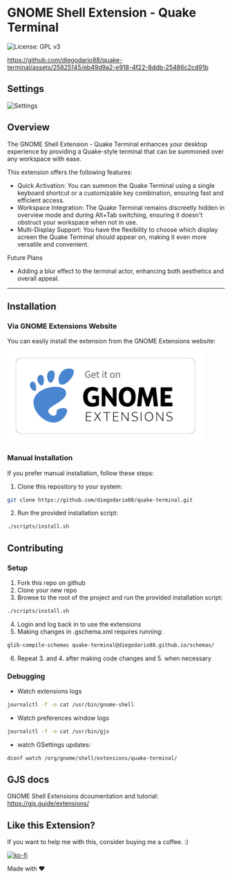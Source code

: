 # GNOME Shell Extension - Quake Terminal

![License: GPL v3](https://img.shields.io/badge/License-GPL%20v3-blue.svg)

https://github.com/diegodario88/quake-terminal/assets/25825145/eb49d9a2-e918-4f22-8ddb-25486c2cd91b

## Settings

![Settings](assets/screenshot-settings.png)

## Overview

The GNOME Shell Extension - Quake Terminal enhances your desktop experience by providing a Quake-style terminal that can be summoned over any workspace with ease.

This extension offers the following features:

- Quick Activation: You can summon the Quake Terminal using a single keyboard shortcut or a customizable key combination, ensuring fast and efficient access.
- Workspace Integration: The Quake Terminal remains discreetly hidden in overview mode and during Alt+Tab switching, ensuring it doesn't obstruct your workspace when not in use.
- Multi-Display Support: You have the flexibility to choose which display screen the Quake Terminal should appear on, making it even more versatile and convenient.

Future Plans

- Adding a blur effect to the terminal actor, enhancing both aesthetics and overall appeal.

---

## Installation

### Via GNOME Extensions Website

You can easily install the extension from the GNOME Extensions website:

[![Get it on GNOME Extensions](assets/get_it_on_gnome_extensions.png)](https://extensions.gnome.org/extension/6307/quake-terminal)

### Manual Installation

If you prefer manual installation, follow these steps:

1. Clone this repository to your system:

```bash
git clone https://github.com/diegodario88/quake-terminal.git
```

2. Run the provided installation script:

```bash
./scripts/install.sh
```

## Contributing

### Setup

1. Fork this repo on github
2. Clone your new repo
3. Browse to the root of the project and run the provided installation script:

```bash
./scripts/install.sh
```

4. Login and log back in to use the extensions
5. Making changes in .gschema.xml requires running:

```bash
glib-compile-schemas quake-terminal@diegodario88.github.io/schemas/
```

6. Repeat 3. and 4. after making code changes and 5. when necessary

### Debugging

- Watch extensions logs

```bash
journalctl -f -o cat /usr/bin/gnome-shell
```

- Watch preferences window logs

```bash
journalctl -f -o cat /usr/bin/gjs
```

- watch GSettings updates:

```bash
dconf watch /org/gnome/shell/extensions/quake-terminal/
```

## GJS docs

GNOME Shell Extensions dcoumentation and tutorial: https://gjs.guide/extensions/

## Like this Extension?

If you want to help me with this, consider buying me a coffee. :)

[![ko-fi](https://ko-fi.com/img/githubbutton_sm.svg)](https://ko-fi.com/Y8Y8Q12UV)

Made with ❤️
